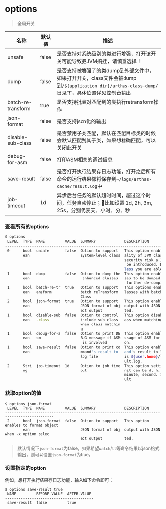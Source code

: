 options
===

> 全局开关

| 名称                | 默认值   | 描述                                       |
| ------------------ | ----- | ---------------------------------------- |
| unsafe             | false | 是否支持对系统级别的类进行增强，打开该开关可能导致把JVM搞挂，请慎重选择！   |
| dump               | false | 是否支持被增强了的类dump到外部文件中，如果打开开关，class文件会被dump到`/${application dir}/arthas-class-dump/`目录下，具体位置详见控制台输出 |
| batch-re-transform | true  | 是否支持批量对匹配到的类执行retransform操作              |
| json-format        | false | 是否支持json化的输出                             |
| disable-sub-class  | false | 是否禁用子类匹配，默认在匹配目标类的时候会默认匹配到其子类，如果想精确匹配，可以关闭此开关 |
| debug-for-asm      | false | 打印ASM相关的调试信息                             |
| save-result        | false | 是否打开执行结果存日志功能，打开之后所有命令的运行结果都将保存到`~/logs/arthas-cache/result.log`中 |
| job-timeout        | 1d    | 异步后台任务的默认超时时间，超过这个时间，任务自动停止；比如设置 1d, 2h, 3m, 25s，分别代表天、小时、分、秒 |


### 查看所有的options

```bash
$ options
 LEVEL  TYPE  NAME         VALUE  SUMMARY             DESCRIPTION
--------------------------------------------------------------------------------------------
 0      bool  unsafe       false  Option to support   This option enables to proxy function
        ean                       system-level class  ality of JVM classes. Due to serious
                                                      security risk a JVM crash is possibly
                                                       be introduced. Do not activate it un
                                                      less you are able to manage.
 1      bool  dump         false  Option to dump the  This option enables the enhanced clas
        ean                        enhanced classes   ses to be dumped to external file for
                                                       further de-compilation and analysis.
 1      bool  batch-re-tr  true   Option to support   This options enables to reTransform c
        ean   ansform             batch reTransform   lasses with batch mode.
                                  Class
 2      bool  json-format  true   Option to support   This option enables to format object
        ean                       JSON format of obj  output with JSON when -x option selec
                                  ect output          ted.
 1      bool  disable-sub  false  Option to control   This option disable to include sub cl
        ean   -class              include sub class   ass when matching class.
                                  when class matchin
                                  g
 1      bool  debug-for-a  false  Option to print DE  This option enables to print DEBUG me
        ean   sm                  BUG message if ASM  ssage of ASM for each method invocati
                                   is involved        on.
 1      bool  save-result  false  Option to print co  This option enables to save each comm
        ean                       mmand's result to   and's result to log file, which path
                                  log file            is ${user.home}/logs/arthas-cache/res
                                                      ult.log.
 2      Stri  job-timeout  1d     Option to job time  This option setting job timeout,The u
        ng                        out                 nit can be d, h, m, s for day, hour,
                                                      minute, second. 1d is one day in defa
                                                      ult
```


### 获取option的值


```
$ options json-format
 LEVEL  TYPE  NAME         VALUE  SUMMARY             DESCRIPTION
--------------------------------------------------------------------------------------------
 2      bool  json-format  false  Option to support   This option enables to format object
        ean                       JSON format of obj  output with JSON when -x option selec
                                  ect output          ted.
```

> 默认情况下`json-format`为false，如果希望`watch`/`tt`等命令结果以json格式输出，则可以设置`json-format`为true。

### 设置指定的option

例如，想打开执行结果存日志功能，输入如下命令即可：

```
$ options save-result true                                                                                         
 NAME         BEFORE-VALUE  AFTER-VALUE                                                                            
----------------------------------------                                                                           
 save-result  false         true
```
